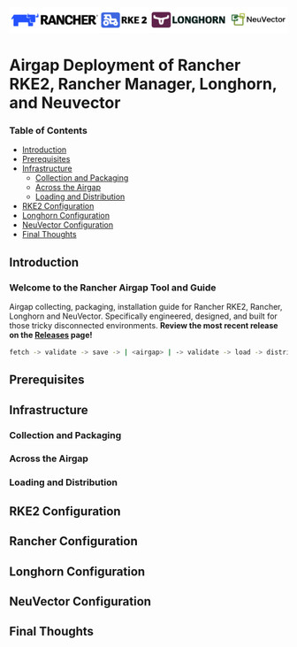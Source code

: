 ![rancher-long-banner](/images/rgs-banner-rounded.png)

# Airgap Deployment of Rancher RKE2, Rancher Manager, Longhorn, and Neuvector

### Table of Contents
* [Introduction](#introduction)
* [Prerequisites](#prerequisites)
* [Infrastructure](#infrastructure)
  * [Collection and Packaging](#collection-and-packaging)
  * [Across the Airgap](#across-the-airgap)
  * [Loading and Distribution](#loading-and-distribution)
* [RKE2 Configuration](#rke2-configuration)
* [Longhorn Configuration](#longhorn-configuration)
* [NeuVector Configuration](#neuvector-configuration)
* [Final Thoughts](#final-thoughts)

## Introduction

### Welcome to the Rancher Airgap Tool and Guide
Airgap collecting, packaging, installation guide for Rancher RKE2, Rancher, Longhorn and NeuVector. Specifically engineered, designed, and built for those tricky disconnected environments. **Review the most recent release on the [Releases](https://github.com/zackbradys/rancher-airgap/releases) page!**

```bash
fetch -> validate -> save -> | <airgap> | -> validate -> load -> distribute
```

## Prerequisites


## Infrastructure


### Collection and Packaging


### Across the Airgap


### Loading and Distribution


## RKE2 Configuration


## Rancher Configuration


## Longhorn Configuration


## NeuVector Configuration


## Final Thoughts
